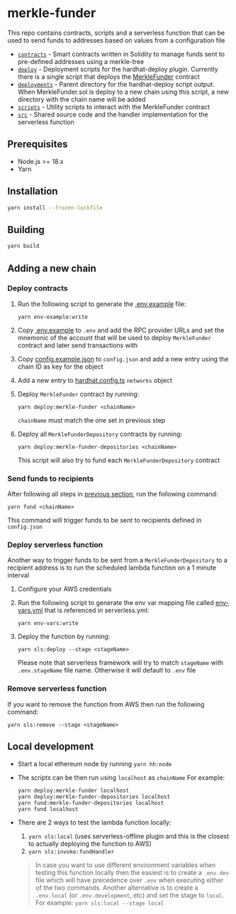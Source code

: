 # merkle-funder

This repo contains contracts, scripts and a serverless function that can be used to send funds to addresses based on values from a configuration file

- [`contracts`](./contracts/) - Smart contracts written in Solidity to manage funds sent to pre-defined addresses using a merkle-tree
- [`deploy`](./deploy/) - Deployment scripts for the hardhat-deploy plugin. Currently there is a single script that deploys the [MerkleFunder](./contracts/MerkleFunder.sol) contract
- [`deployments`](./deployments/) - Parent directory for the hardhat-deploy script output. When MerkleFunder.sol is deploy to a new chain using this script, a new directory with the chain name will be added
- [`scripts`](./scripts/) - Utility scripts to interact with the MerkleFunder contract
- [`src`](./src/) - Shared source code and the handler implementation for the serverless function

## Prerequisites

- Node.js >= 18.x
- Yarn

## Installation

```sh
yarn install --frozen-lockfile
```

## Building

```sh
yarn build
```

## Adding a new chain

### Deploy contracts

1. Run the following script to generate the [.env.example](./env.example) file:

   ```shell
   yarn env-example:write
   ```

1. Copy [.env.example](./env.example) to `.env` and add the RPC provider URLs and set the mnemonic of the account that will be used to deploy `MerkleFunder` contract and later send transactions with
1. Copy [config.example.json](./config/config.example.json) to `config.json` and add a new entry using the chain ID as key for the object
   <!-- TODO: add more details about each field in the config -->
1. Add a new entry to [hardhat.config.ts](./hardhat.config.ts) `networks` object
1. Deploy `MerkleFunder` contract by running:

   ```shell
   yarn deploy:merkle-funder <chainName>
   ```

   `chainName` must match the one set in previous step

1. Deploy all `MerkleFunderDepository` contracts by running:

   ```shell
   yarn deploy:merkle-funder-depositories <chainName>
   ```

   This script will also try to fund each `MerkleFunderDepository` contract

### Send funds to recipients

After following all steps in [previous section](#deploy-contracts), run the following command:

```shell
yarn fund <chainName>
```

This command will trigger funds to be sent to recipients defined in `config.json`

### Deploy serverless function

Another way to trigger funds to be sent from a `MerkleFunderDepository` to a recipient address is to run the scheduled lambda function on a 1 minute interval

1. Configure your AWS credentials
1. Run the following script to generate the env var mapping file called [env-vars.yml](./env-vars.yml) that is referenced in serverless.yml:

   ```shell
   yarn env-vars:write
   ```

1. Deploy the function by running:

   ```shell
   yarn sls:deploy --stage <stageName>
   ```

   Please note that serverless framework will try to match `stageName` with `.env.stageName` file name. Otherwise it will default to `.env` file

### Remove serverless function

If you want to remove the function from AWS then run the following command:

```shell
yarn sls:remove --stage <stageName>
```

## Local development

- Start a local ethereum node by running `yarn hh:node`
- The scripts can be then run using `localhost` as `chainName`
  For example:

  ```shell
  yarn deploy:merkle-funder localhost
  yarn deploy:merkle-funder-depositories localhost
  yarn fund:merkle-funder-depositories localhost
  yarn fund localhost
  ```

- There are 2 ways to test the lambda function locally:

  1. `yarn sls:local` (uses serverless-offline plugin and this is the closest to actually deploying the function to AWS)
  1. `yarn sls:invoke:fundHandler`

  > In case you want to use different environment variables when testing this function locally then the easiest is to create a `.env.dev` file which will have precedence over `.env` when executing either of the two commands. Another alternative is to create a `.env.local` (or `.env.development`, etc) and set the stage to `local`. For example: `yarn sls:local --stage local`
